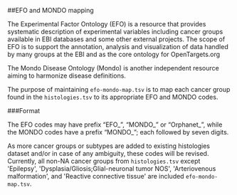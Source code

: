 ##EFO and MONDO mapping

The Experimental Factor Ontology (EFO) is a resource that provides systematic description of experimental variables including cancer groups available in EBI databases and some other external projects. The scope of EFO is to support the annotation, analysis and visualization of data handled by many groups at the EBI and as the core ontology for OpenTargets.org


The Mondo Disease Ontology (Mondo) is another independent resource aiming to harmonize disease definitions. 

The purpose of maintaining `efo-mondo-map.tsv` is to map each cancer group found in the `histologies.tsv` to its appropriate EFO and MONDO codes.

###Format

The EFO codes may have prefix “EFO_”, “MONDO_” or “Orphanet_”, while the MONDO codes have a prefix “MONDO_”; each followed by seven digits.

As more cancer groups or subtypes are added to existing histologies dataset and/or in case of any ambiguity, these codes will be revised.
Currently, all non-NA cancer groups from `histologies.tsv` except 'Epilepsy', 'Dysplasia/Gliosis;Glial-neuronal tumor NOS', 'Arteriovenous malformation', and 'Reactive connective tissue' are included `efo-mondo-map.tsv`.
